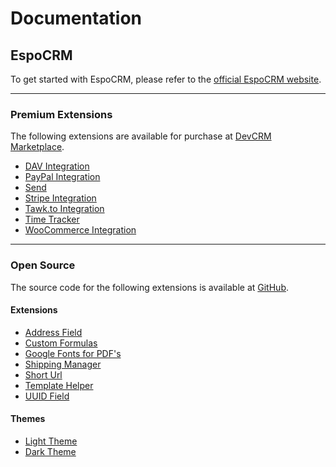 # Documentation

## EspoCRM

To get started with EspoCRM, please refer to the [official EspoCRM website](https://www.espocrm.com/download/).

---

### Premium Extensions

The following extensions are available for purchase at [DevCRM Marketplace](https://devcrm.it/marketplace/).

- [DAV Integration](./extensions/dav/index.md)
- [PayPal Integration](./extensions/paypal/index.md)
- [Send](./extensions/send.md)
- [Stripe Integration](./extensions/stripe/index.md)
- [Tawk.to Integration](./extensions/tawk/index.md)
- [Time Tracker](./extensions/time-tracker/index.md)
- [WooCommerce Integration](./extensions/woocommerce/index.md)

---

### Open Source

The source code for the following extensions is available at [GitHub](https://github.com/dubas-pro).

#### Extensions

- [Address Field](./extensions/address.md)
- [Custom Formulas](./extensions/custom-formulas.md)
- [Google Fonts for PDF's](./extensions/google-fonts.md)
- [Shipping Manager](./extensions/shipping-manager/index.md)
- [Short Url](./extensions/short-url.md)
- [Template Helper](./extensions/template-helper.md)
- [UUID Field](./extensions/uuid.md)

#### Themes

- [Light Theme](./extensions/themes/light.md)
- [Dark Theme](./extensions/themes/light.md)
